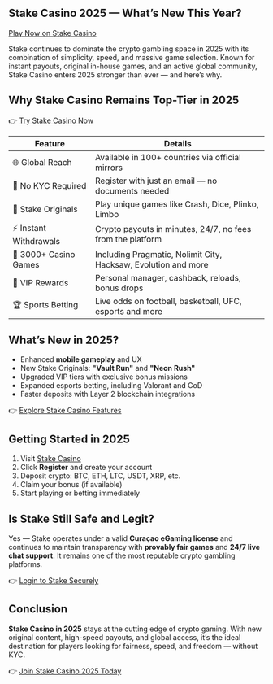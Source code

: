 ## Stake Casino 2025 — What’s New This Year?  
[Play Now on Stake Casino](https://stake1037.com/?c=Weif50Mw)

Stake continues to dominate the crypto gambling space in 2025 with its combination of simplicity, speed, and massive game selection. Known for instant payouts, original in-house games, and an active global community, Stake Casino enters 2025 stronger than ever — and here’s why.

## Why Stake Casino Remains Top-Tier in 2025

👉 [Try Stake Casino Now](https://stake1037.com/?c=Weif50Mw)

| Feature                  | Details                                                                 |
|--------------------------|-------------------------------------------------------------------------|
| 🌐 Global Reach          | Available in 100+ countries via official mirrors                        |
| 🔐 No KYC Required       | Register with just an email — no documents needed                       |
| 🧠 Stake Originals       | Play unique games like Crash, Dice, Plinko, Limbo                        |
| ⚡ Instant Withdrawals   | Crypto payouts in minutes, 24/7, no fees from the platform               |
| 🎰 3000+ Casino Games    | Including Pragmatic, Nolimit City, Hacksaw, Evolution and more          |
| 💎 VIP Rewards           | Personal manager, cashback, reloads, bonus drops                        |
| 🏆 Sports Betting        | Live odds on football, basketball, UFC, esports and more                |

## What’s New in 2025?

- Enhanced **mobile gameplay** and UX  
- New Stake Originals: **"Vault Run"** and **"Neon Rush"**  
- Upgraded VIP tiers with exclusive bonus missions  
- Expanded esports betting, including Valorant and CoD  
- Faster deposits with Layer 2 blockchain integrations  

👉 [Explore Stake Casino Features](https://stake1037.com/?c=Weif50Mw)

## Getting Started in 2025

1. Visit [Stake Casino](https://stake1037.com/?c=Weif50Mw)  
2. Click **Register** and create your account  
3. Deposit crypto: BTC, ETH, LTC, USDT, XRP, etc.  
4. Claim your bonus (if available)  
5. Start playing or betting immediately  

## Is Stake Still Safe and Legit?

Yes — Stake operates under a valid **Curaçao eGaming license** and continues to maintain transparency with **provably fair games** and **24/7 live chat support**. It remains one of the most reputable crypto gambling platforms.

👉 [Login to Stake Securely](https://stake1037.com/?c=Weif50Mw)

## Conclusion

**Stake Casino in 2025** stays at the cutting edge of crypto gaming. With new original content, high-speed payouts, and global access, it’s the ideal destination for players looking for fairness, speed, and freedom — without KYC.

👉 [Join Stake Casino 2025 Today](https://stake1037.com/?c=Weif50Mw)
